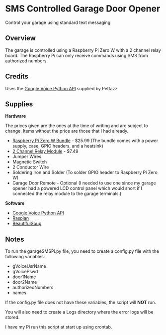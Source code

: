 # SMS Controlled Garage Door Opener

Control your garage using standard text messaging

## Overview
The garage is controlled using a Raspberry Pi Zero W with a 2 channel relay board.
The Raspberry Pi can only receive commands using SMS from authorized numbers.

## Credits
Uses the [Google Voice Python API](https://github.com/pettazz/pygooglevoice) supplied by Pettazz

## Supplies

**Hardware**

The prices given are the ones at the time of writing and are subject to change. Items without the price are those that I had already.

- [Raspberry Pi Zero W Bundle](https://www.amazon.com/gp/product/B0748MBFTS/ref=oh_aui_detailpage_o00_s00?ie=UTF8&psc=1) - $25.99 (The bundle comes with a power supply, case, GPIO headers, and a heatsink)
- [2 Channel Relay Module](https://www.amazon.com/gp/product/B0057OC6D8/ref=oh_aui_detailpage_o00_s01?ie=UTF8&psc=1) - $7.49
- Jumper Wires
- Magnetic Switch
- 2 Conductor Wire
- Soldering Iron and Solder (To solder GPIO header to Raspberry Pi Zero W)
- Garage Door Remote - Optional (I needed to use one since my garage opener had a powered LCD control panel which would short if I connected the relay module to the garage terminals.)

**Software**

- [Google Voice Python API](https://github.com/pettazz/pygooglevoice)
- [Raspian](https://www.raspberrypi.org/downloads/raspbian/)
- [BeautifulSoup](https://www.crummy.com/software/BeautifulSoup/)

## Notes

To run the garageSMSPi.py file, you need to create a config.py file with the following variables:

- gVoiceUsrName
- gVoicePswd
- door1Name 
- door2Name 
- authorizedNumbers
- names

If the config.py file does not have these variables, the script will **NOT** run.

You will also need to create a Logs directory where the error logs will be stored.

I have my Pi run this script at start up using crontab.
